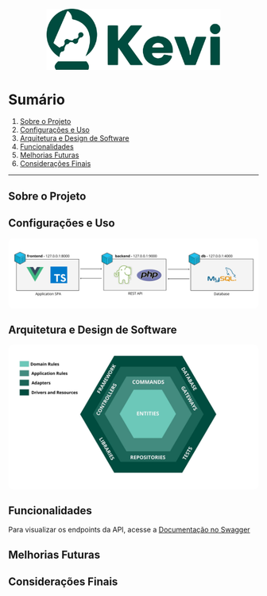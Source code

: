 <p align="center"><a href="https://kevi.com.br" target="_blank"><img src="docs/logo-kevi.svg" width="350" alt="Logo Kevi"></a></p>

# Sumário

1. [Sobre o Projeto](#sobre-o-projeto)
2. [Configurações e Uso](#configurações-e-uso)
3. [Arquitetura e Design de Software](#arquitetura-e-design-de-software)
4. [Funcionalidades](#funcionalidades)
5. [Melhorias Futuras](#melhorias-futuras)
5. [Considerações Finais](#considerações-finais)

---

## Sobre o Projeto

## Configurações e Uso

<p style="display: flex; justify-content: center ;background: white; border: 10px solid white; border-radius: 10px" align="center"><img src="docs/arch/containers.png" width="800"  alt="Logo Kevi"></p>

## Arquitetura e Design de Software


<p align="center" style="display: flex; justify-content: center ;background: white; border: 10px solid white; border-radius: 10px">
<img src="docs/arch/hexa-arch.jpg"  alt="Logo Kevi"> 

</p>

## Funcionalidades

Para visualizar os endpoints da API, acesse a <a href="https://app.swaggerhub.com/apis-docs/DURVALJUNIOR117/FunnyRemindersAPI/1.0.0#/" target="_blank">Documentação no Swagger</a>

## Melhorias Futuras

## Considerações Finais